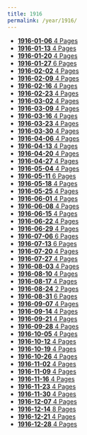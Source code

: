 ```yaml
---
title: 1916
permalink: /year/1916/
---
```


<ul class="taxonomy__index">
<li><a href="/issues/hydro-review-1916-01-06"><strong>1916-01-06</strong> <span class="taxonomy__count">4 Pages</span></a></li>
<li><a href="/issues/hydro-review-1916-01-13"><strong>1916-01-13</strong> <span class="taxonomy__count">4 Pages</span></a></li>
<li><a href="/issues/hydro-review-1916-01-20"><strong>1916-01-20</strong> <span class="taxonomy__count">4 Pages</span></a></li>
<li><a href="/issues/hydro-review-1916-01-27"><strong>1916-01-27</strong> <span class="taxonomy__count">6 Pages</span></a></li>
<li><a href="/issues/hydro-review-1916-02-02"><strong>1916-02-02</strong> <span class="taxonomy__count">4 Pages</span></a></li>
<li><a href="/issues/hydro-review-1916-02-09"><strong>1916-02-09</strong> <span class="taxonomy__count">4 Pages</span></a></li>
<li><a href="/issues/hydro-review-1916-02-16"><strong>1916-02-16</strong> <span class="taxonomy__count">4 Pages</span></a></li>
<li><a href="/issues/hydro-review-1916-02-23"><strong>1916-02-23</strong> <span class="taxonomy__count">4 Pages</span></a></li>
<li><a href="/issues/hydro-review-1916-03-02"><strong>1916-03-02</strong> <span class="taxonomy__count">4 Pages</span></a></li>
<li><a href="/issues/hydro-review-1916-03-09"><strong>1916-03-09</strong> <span class="taxonomy__count">4 Pages</span></a></li>
<li><a href="/issues/hydro-review-1916-03-16"><strong>1916-03-16</strong> <span class="taxonomy__count">4 Pages</span></a></li>
<li><a href="/issues/hydro-review-1916-03-23"><strong>1916-03-23</strong> <span class="taxonomy__count">4 Pages</span></a></li>
<li><a href="/issues/hydro-review-1916-03-30"><strong>1916-03-30</strong> <span class="taxonomy__count">4 Pages</span></a></li>
<li><a href="/issues/hydro-review-1916-04-06"><strong>1916-04-06</strong> <span class="taxonomy__count">4 Pages</span></a></li>
<li><a href="/issues/hydro-review-1916-04-13"><strong>1916-04-13</strong> <span class="taxonomy__count">4 Pages</span></a></li>
<li><a href="/issues/hydro-review-1916-04-20"><strong>1916-04-20</strong> <span class="taxonomy__count">4 Pages</span></a></li>
<li><a href="/issues/hydro-review-1916-04-27"><strong>1916-04-27</strong> <span class="taxonomy__count">4 Pages</span></a></li>
<li><a href="/issues/hydro-review-1916-05-04"><strong>1916-05-04</strong> <span class="taxonomy__count">4 Pages</span></a></li>
<li><a href="/issues/hydro-review-1916-05-11"><strong>1916-05-11</strong> <span class="taxonomy__count">6 Pages</span></a></li>
<li><a href="/issues/hydro-review-1916-05-18"><strong>1916-05-18</strong> <span class="taxonomy__count">4 Pages</span></a></li>
<li><a href="/issues/hydro-review-1916-05-25"><strong>1916-05-25</strong> <span class="taxonomy__count">4 Pages</span></a></li>
<li><a href="/issues/hydro-review-1916-06-01"><strong>1916-06-01</strong> <span class="taxonomy__count">4 Pages</span></a></li>
<li><a href="/issues/hydro-review-1916-06-08"><strong>1916-06-08</strong> <span class="taxonomy__count">4 Pages</span></a></li>
<li><a href="/issues/hydro-review-1916-06-15"><strong>1916-06-15</strong> <span class="taxonomy__count">4 Pages</span></a></li>
<li><a href="/issues/hydro-review-1916-06-22"><strong>1916-06-22</strong> <span class="taxonomy__count">4 Pages</span></a></li>
<li><a href="/issues/hydro-review-1916-06-29"><strong>1916-06-29</strong> <span class="taxonomy__count">4 Pages</span></a></li>
<li><a href="/issues/hydro-review-1916-07-06"><strong>1916-07-06</strong> <span class="taxonomy__count">6 Pages</span></a></li>
<li><a href="/issues/hydro-review-1916-07-13"><strong>1916-07-13</strong> <span class="taxonomy__count">6 Pages</span></a></li>
<li><a href="/issues/hydro-review-1916-07-20"><strong>1916-07-20</strong> <span class="taxonomy__count">4 Pages</span></a></li>
<li><a href="/issues/hydro-review-1916-07-27"><strong>1916-07-27</strong> <span class="taxonomy__count">4 Pages</span></a></li>
<li><a href="/issues/hydro-review-1916-08-03"><strong>1916-08-03</strong> <span class="taxonomy__count">4 Pages</span></a></li>
<li><a href="/issues/hydro-review-1916-08-10"><strong>1916-08-10</strong> <span class="taxonomy__count">4 Pages</span></a></li>
<li><a href="/issues/hydro-review-1916-08-17"><strong>1916-08-17</strong> <span class="taxonomy__count">4 Pages</span></a></li>
<li><a href="/issues/hydro-review-1916-08-24"><strong>1916-08-24</strong> <span class="taxonomy__count">2 Pages</span></a></li>
<li><a href="/issues/hydro-review-1916-08-31"><strong>1916-08-31</strong> <span class="taxonomy__count">6 Pages</span></a></li>
<li><a href="/issues/hydro-review-1916-09-07"><strong>1916-09-07</strong> <span class="taxonomy__count">4 Pages</span></a></li>
<li><a href="/issues/hydro-review-1916-09-14"><strong>1916-09-14</strong> <span class="taxonomy__count">4 Pages</span></a></li>
<li><a href="/issues/hydro-review-1916-09-21"><strong>1916-09-21</strong> <span class="taxonomy__count">4 Pages</span></a></li>
<li><a href="/issues/hydro-review-1916-09-28"><strong>1916-09-28</strong> <span class="taxonomy__count">4 Pages</span></a></li>
<li><a href="/issues/hydro-review-1916-10-05"><strong>1916-10-05</strong> <span class="taxonomy__count">4 Pages</span></a></li>
<li><a href="/issues/hydro-review-1916-10-12"><strong>1916-10-12</strong> <span class="taxonomy__count">4 Pages</span></a></li>
<li><a href="/issues/hydro-review-1916-10-19"><strong>1916-10-19</strong> <span class="taxonomy__count">4 Pages</span></a></li>
<li><a href="/issues/hydro-review-1916-10-26"><strong>1916-10-26</strong> <span class="taxonomy__count">4 Pages</span></a></li>
<li><a href="/issues/hydro-review-1916-11-02"><strong>1916-11-02</strong> <span class="taxonomy__count">4 Pages</span></a></li>
<li><a href="/issues/hydro-review-1916-11-09"><strong>1916-11-09</strong> <span class="taxonomy__count">4 Pages</span></a></li>
<li><a href="/issues/hydro-review-1916-11-16"><strong>1916-11-16</strong> <span class="taxonomy__count">4 Pages</span></a></li>
<li><a href="/issues/hydro-review-1916-11-23"><strong>1916-11-23</strong> <span class="taxonomy__count">4 Pages</span></a></li>
<li><a href="/issues/hydro-review-1916-11-30"><strong>1916-11-30</strong> <span class="taxonomy__count">4 Pages</span></a></li>
<li><a href="/issues/hydro-review-1916-12-07"><strong>1916-12-07</strong> <span class="taxonomy__count">4 Pages</span></a></li>
<li><a href="/issues/hydro-review-1916-12-14"><strong>1916-12-14</strong> <span class="taxonomy__count">8 Pages</span></a></li>
<li><a href="/issues/hydro-review-1916-12-21"><strong>1916-12-21</strong> <span class="taxonomy__count">4 Pages</span></a></li>
<li><a href="/issues/hydro-review-1916-12-28"><strong>1916-12-28</strong> <span class="taxonomy__count">4 Pages</span></a></li>
</ul>
